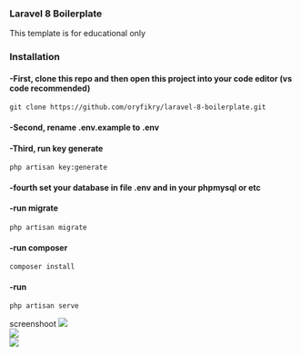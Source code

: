 ### Laravel 8 Boilerplate

This template is for educational only

### Installation

#### -First, clone this repo and then open this project into your code editor (vs code recommended) 

```
git clone https://github.com/oryfikry/laravel-8-boilerplate.git
```
#### -Second, rename .env.example to .env

#### -Third, run key generate
```
php artisan key:generate
```
#### -fourth set your database in file .env and in your phpmysql or etc

#### -run migrate
```
php artisan migrate
```
#### -run composer
```
composer install
```
#### -run 
```
php artisan serve
```
screenshoot
<img src="https://github.com/oryfikry/laravel-8-boilerplate/blob/beta-release/sc/sc1.png"><br>
<img src="https://github.com/oryfikry/laravel-8-boilerplate/blob/beta-release/sc/sc2.png"><br>
<img src="https://github.com/oryfikry/laravel-8-boilerplate/blob/beta-release/sc/sc3.png"><br>
